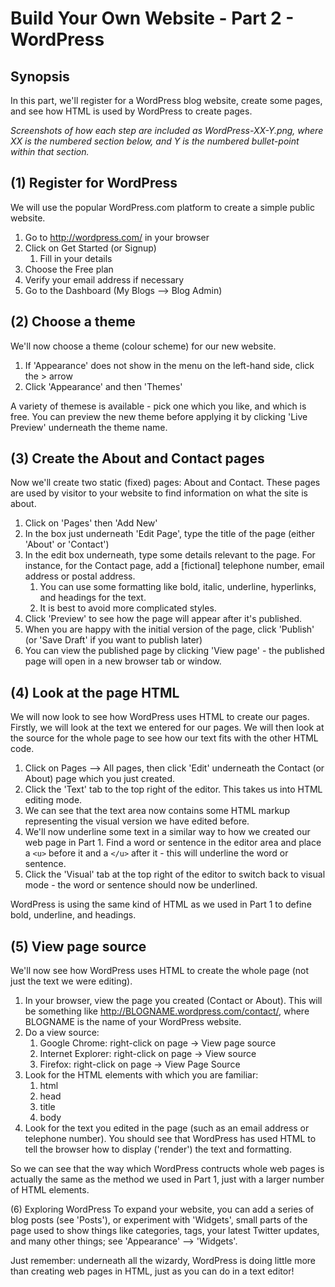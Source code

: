 Build Your Own Website - Part 2 - WordPress
===========================================

Synopsis
--------
In this part, we'll register for a WordPress blog website, create some pages, and see how HTML is used by WordPress to create pages.

*Screenshots of how each step are included as WordPress-XX-Y.png, where XX is the numbered section below, and Y is the numbered bullet-point within that section.*

(1) Register for WordPress
--------------------------
We will use the popular WordPress.com platform to create a simple public website.

1. Go to http://wordpress.com/ in your browser
1. Click on Get Started (or Signup)
    1. Fill in your details
1. Choose the Free plan
1. Verify your email address if necessary
1. Go to the Dashboard (My Blogs --> Blog Admin)


(2) Choose a theme
------------------
We'll now choose a theme (colour scheme) for our new website.

1. If 'Appearance' does not show in the menu on the left-hand side, click the > arrow
1. Click 'Appearance' and then 'Themes'

A variety of themese is available - pick one which you like, and which is free. You can preview the new theme before applying it by clicking 'Live Preview' underneath the theme name.

(3) Create the About and Contact pages
--------------------------------------
Now we'll create two static (fixed) pages: About and Contact. These pages are used by visitor to your website to find information on what the site is about.

1. Click on 'Pages' then 'Add New'
1. In the box just underneath 'Edit Page', type the title of the page (either 'About' or 'Contact')
1. In the edit box underneath, type some details relevant to the page. For instance, for the Contact page, add a [fictional] telephone number, email address or postal address.
	1. You can use some formatting like bold, italic, underline, hyperlinks, and headings for the text.
	1. It is best to avoid more complicated styles.
1. Click 'Preview' to see how the page will appear after it's published.
1. When you are happy with the initial version of the page, click 'Publish' (or 'Save Draft' if you want to publish later)
1. You can view the published page by clicking 'View page' - the published page will open in a new browser tab or window.


(4) Look at the page HTML
-------------------------
We will now look to see how WordPress uses HTML to create our pages. Firstly, we will look at the text we entered for our pages. We will then look at the source for the whole page to see how our text fits with the other HTML code.

1. Click on Pages --> All pages, then click 'Edit' underneath the Contact (or About) page which you just created.
1. Click the 'Text' tab to the top right of the editor. This takes us into HTML editing mode.
1. We can see that the text area now contains some HTML markup representing the visual version we have edited before. 
1. We'll now underline some text in a similar way to how we created our web page in Part 1. Find a word or sentence in the editor area and place a `<u>` before it and a `</u>` after it - this will underline the word or sentence.
1. Click the 'Visual' tab at the top right of the editor to switch back to visual mode - the word or sentence should now be underlined.

WordPress is using the same kind of HTML as we used in Part 1 to define bold, underline, and headings.

(5) View page source
-------------------
We'll now see how WordPress uses HTML to create the whole page (not just the text we were editing).

1. In your browser, view the page you created (Contact or About). This will be something like http://BLOGNAME.wordpress.com/contact/, where BLOGNAME is the name of your WordPress website.
1. Do a view source:
	1. Google Chrome: right-click on page -> View page source
	1. Internet Explorer: right-click on page -> View source
	1. Firefox: right-click on page -> View Page Source
1. Look for the HTML elements with which you are familiar:
	1. html
	1. head
	1. title
	1. body
1. Look for the text you edited in the page (such as an email address or telephone number). You should see that WordPress has used HTML to tell the browser how to display ('render') the text and formatting.

So we can see that the way which WordPress contructs whole web pages is actually the same as the method we used in Part 1, just with a larger number of HTML elements.

(6) Exploring WordPress
To expand your website, you can add a series of blog posts (see 'Posts'), or experiment with 'Widgets', small parts of the page used to show things like categories, tags, your latest Twitter updates, and many other things; see 'Appearance' --> 'Widgets'.

Just remember: underneath all the wizardy, WordPress is doing little more than creating web pages in HTML, just as you can do in a text editor!
